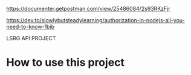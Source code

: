https://documenter.getpostman.com/view/25486084/2s93RKzFjr

https://dev.to/slowlybutsteadylearning/authorization-in-nodejs-all-you-need-to-know-1bib

LSRG API PROJECT

# How to use this project

